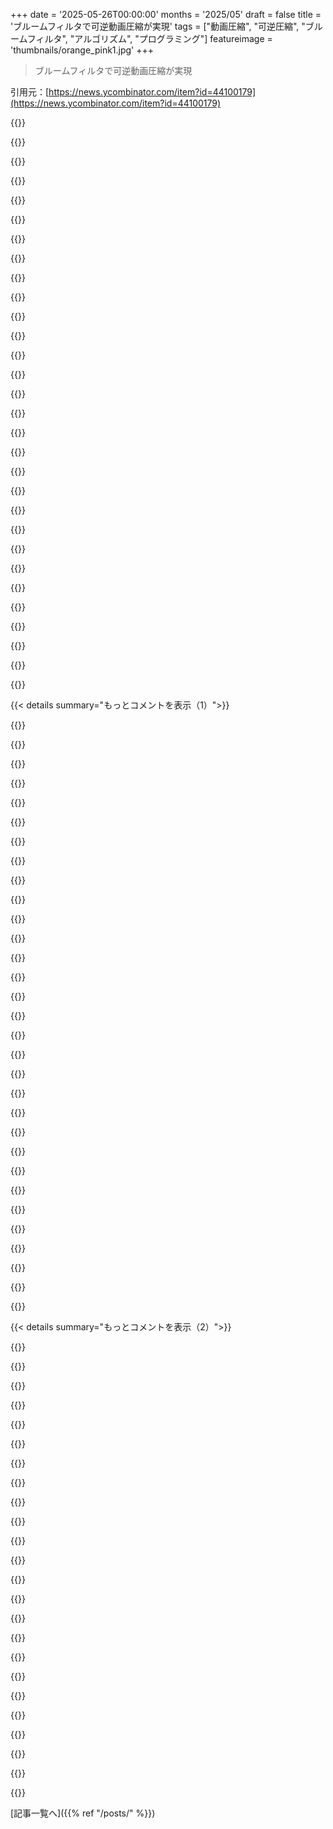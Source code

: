 +++
date = '2025-05-26T00:00:00'
months = '2025/05'
draft = false
title = 'ブルームフィルタで可逆動画圧縮が実現'
tags = ["動画圧縮", "可逆圧縮", "ブルームフィルタ", "アルゴリズム", "プログラミング"]
featureimage = 'thumbnails/orange_pink1.jpg'
+++

> ブルームフィルタで可逆動画圧縮が実現

引用元：[https://news.ycombinator.com/item?id=44100179](https://news.ycombinator.com/item?id=44100179)




{{<matomeQuote body="「記事の説明、シンプルなアイデアなのに分かりにくいと思うんだ．たぶん内容はこう：フレーム間の変更ピクセルをビットマップに記録し、１になったオフセットをBloom filterに追加．Bloom filterの反応を基に、そのピクセルの元データを保存してフレームを復元．変わったピクセルのx，yをBloom filterで圧縮する感じ．位置的な変化はフレーム間で似てること多いから、もっと圧縮できる余地あると思うよ．」" userName="antirez" createdAt="2025/05/26 20:44:12" color="#ff5733">}}




{{<matomeQuote body="「コメント欄まず見る理由がこれだよ．あ、キミkilo作った人じゃん．やるね．［edit］笑った、編集したのかよ．．．いつも編集するよね、皆」" userName="90s_dev" createdAt="2025/05/26 20:46:53" color="">}}




{{<matomeQuote body="「Redisじゃなくてkiloとかdump1090、hpingで皆が僕を認識してくれるの、いつもうれしいんだ：D サイドプロジェクト最高．コメントありがとう！」" userName="antirez" createdAt="2025/05/26 20:47:52" color="">}}




{{<matomeQuote body="「マジでRedis使ったことないし、何かも知らないんだ．2008年からソフト開発でお金稼いでるのに、それ知らないなんて信じられないよ．．．SQLとかC＋＋とかもね．知ってることより知らないことの方がずっと多いな．まあ、とにかくRedisとか書いたならおめでとう．名前は確かに聞いたことあるよ．」" userName="90s_dev" createdAt="2025/05/26 20:54:14" color="">}}




{{<matomeQuote body="「僕には”現代ソフトウェアシステムの等価性”って呼んでる理論があって、Redisとか他の技術がいかに重要じゃないかってことをよく表してるんだ．つまり、現代のコンピューティングはすごく進化してて、トップクラスの言語、カーネル、データベースならどれを選んでも、大体どんなプロジェクトでもそんなに苦労なく作れるってこと．PHP ／ Win32 ／ SQLite？大丈夫、それでうまくやれる．Ruby ／ Linux ／ Redis？うん、それでも全然問題ないね．」" userName="antirez" createdAt="2025/05/26 20:56:03" color="">}}




{{<matomeQuote body="「redisはスケーリング向けに設計されてるからさ、でかいプロジェクトじゃないならいらないよ」" userName="tehjoker" createdAt="2025/05/26 21:02:24" color="">}}




{{<matomeQuote body="「別名：必要なのはPGと、アプリをHTTPS越しに出す何かだけ．：joy：」" userName="cryptonector" createdAt="2025/05/26 22:11:59" color="">}}




{{<matomeQuote body="「で、Bloom filterってHash tableみたいなのと比べてどう役に立つの？」" userName="bilsbie" createdAt="2025/05/26 23:52:33" color="#38d3d3">}}




{{<matomeQuote body="「Redisを設計した本人にRedisが何のために設計されたか説明してるのって、可愛くない？」" userName="tie_" createdAt="2025/05/26 21:12:15" color="">}}




{{<matomeQuote body="「Redisじゃなくてdump1090ユーザーだよ！こんにちは！（dump1090で取ったデータを使った論文を出すところなんだ、面白いことにね．．．）．」" userName="cozzyd" createdAt="2025/05/26 20:59:31" color="">}}




{{<matomeQuote body="すごい！ありがとう！近いうち（時間あれば）に dump1090 の V2 をやろうと思ってたんだ。パフォーマンスをすごく改善できるかもないくつかアイデアがあるんだよね。" userName="antirez" createdAt="2025/05/26 21:02:47" color="">}}




{{<matomeQuote body="ブルームフィルタにない座標の差分は保存する必要ないよ。変更された座標の数が少なければ、ブルームフィルタのサイズも小さくなるし、これは大きな最適化だよ。" userName="returningfory2" createdAt="2025/05/27 00:42:12" color="#785bff">}}




{{<matomeQuote body="V2でJSON/JSONlinesのTCPエンドポイントを作る計画ある？今は無いよね？リアルタイムでデータを処理したいんだけど、今はポート30002の生メッセージを自分でデコードしなきゃいけないんだよ。" userName="echoangle" createdAt="2025/05/27 07:01:26" color="">}}




{{<matomeQuote body="多くの動画圧縮は動きが重要だよね。パンで同じピクセルが2ピクセル左にスライドするような動きはどう扱うの？" userName="hinkley" createdAt="2025/05/26 21:04:39" color="#ff5c5c">}}




{{<matomeQuote body="じゃあ連続する0を圧縮してるだけ？たいていの圧縮アルゴリズムみたいに…？" userName="raincole" createdAt="2025/05/27 02:24:23" color="">}}




{{<matomeQuote body="要は、フレーム間の差分を保存する場合、変化しないピクセルはただのゼロだよね。ゼロの羅列を圧縮するのは可逆圧縮にとって最も簡単なことだし、ブルームフィルタと違って偽陽性もない。ブルームフィルタは複雑なハイブリッド圧縮戦略の一部としてなら考えられるかな。そういう圧縮器はツールが多いほどいいけど、平均的にはそんなに改善しないと思うな。" userName="3cats-in-a-coat" createdAt="2025/05/26 22:01:37" color="#ff5733">}}




{{<matomeQuote body="それいいね。TODOリストに追加しとくよ。" userName="antirez" createdAt="2025/05/27 07:40:46" color="">}}




{{<matomeQuote body="俺さ，まだCFML / MySQL（っていうかLucee / MariaDBだけど）使ってるんだよね。イケてる奴らじゃないってのは置いといて，わざわざ変えるほど魅力的なもんが見つからないんだよ。" userName="simondotau" createdAt="2025/05/27 01:45:17" color="">}}




{{<matomeQuote body="Redisってさ，みんなが知らないすごい機能いっぱいあって，全部超最適化されてるんだぜ。俺はそう思わないけどね。ほとんどの人はキャッシュとしてしか見てないけど，入札システムとか色んなことできるんだ。スケーリングは商用版でできるらしい。使ってみたかったなぁ。" userName="mattbis" createdAt="2025/05/26 22:38:37" color="">}}




{{<matomeQuote body="フレームn+1からフレームn+2にはどうやって進むの？" userName="macleginn" createdAt="2025/05/26 23:30:12" color="#38d3d3">}}




{{<matomeQuote body="どっちが良いかの比較だ：解凍して行列合計？ それともキーを取って個別の値を増やす？後者のやり方は柔軟性があるけど，単純には疎行列合計みたいで似てるかも。でも柔軟性はいいし，ブルームフィルタは超空間効率が良くて誤検知率を好きなだけ低くできるんだよ。" userName="wrsh07" createdAt="2025/05/27 03:08:42" color="#ff5c5c">}}




{{<matomeQuote body="データ駆動モデル同期マシンが技術スタックを終わらせるかもね。技術がエネルギー制約を受けるようになり，保存する状態を削る必要があるんだ。<br>ほとんどのソフトはソフトを届けるためのもの。<br>単機能ハードウェアはモデル同期エンジンになるだろう。<br>もう2025年なのに，まだ1970年代みたいなソフト書いてるんだぜ。超ハイテク！<br>編集：https://arxiv.org/abs/2309.10668<br>LLMからエネルギーモデルまでね。" userName="braaaahp" createdAt="2025/05/26 21:19:42" color="">}}




{{<matomeQuote body="Redisはスケーリング向けには全然設計されてないよ。Valkeyはそうかもしれないけど，まだ使ったことないんだ。" userName="secondcoming" createdAt="2025/05/26 21:14:09" color="">}}




{{<matomeQuote body="超最適化？ 却下だね。もっとずっと良いモダンなスレッドセーフなハッシュマップを使えるはずだよ。少なくともパフォーマンスは２倍になる。でも，使いやすさは最高だね。" userName="rurban" createdAt="2025/05/27 15:35:50" color="">}}




{{<matomeQuote body="Redisはスケーリング向けに設計されてないよ。「デフォルト」版はシングルコアのアプリで，アベイラビリティに全く重点を置いてないんだ。うん，Redis Clusterはあるけど，それは別の話だし，ほとんどのRedisインストールでは使われてないよ。" userName="joaohaas" createdAt="2025/05/27 15:07:03" color="">}}




{{<matomeQuote body="Youtube動画みたいに一度圧縮・解凍された動画だと記事の前提「ほとんどのピクセルが変わらない」ってのが成り立つかもね。でも生データだとノイズで下位ビットは結構変わるから、その前提は崩れると思うな。圧縮・解凍通すとノイズ消えるから静的な動画になるのかも。" userName="meatmanek" createdAt="2025/05/26 21:03:58" color="#785bff">}}




{{<matomeQuote body="これロスレスじゃないんじゃない？ GitHubのコード見たけど、RGB値の平均が10未満しか変わらないピクセルは差分を保存してないみたいだよ。たとえば純粋な青（＃00ff00）から純粋な赤（＃ff0000）に変わっても、どっちのフレームでも青としてデコードされちゃうってことだよね。" userName="hxtk" createdAt="2025/05/27 04:25:24" color="#ff5c5c">}}




{{<matomeQuote body="HSLに変換してから距離を計算した方が良いかもね。HSLの方がグレースケールより色の類似性を正確に保てるし。" userName="arcastroe" createdAt="2025/05/27 06:20:50" color="">}}




{{<matomeQuote body="それじゃ問題の解決にならないよ。どんな色空間でも、小さな変化を捨てるのは根本的にロスレスじゃないんだから。" userName="oivey" createdAt="2025/05/27 07:30:27" color="#ff33a1">}}




{{<matomeQuote body="うん、同意するよ。でも俺のコメントは、前の人が言ってた「純粋な青と純粋な赤がグレースケール値が同じだから近い」って話に答えてたんだ。" userName="arcastroe" createdAt="2025/05/28 07:00:38" color="">}}




{{< details summary="もっとコメントを表示（1）">}}

{{<matomeQuote body="L＊abみたいなこと言ってるんじゃない？ HSLは人間の視覚には全然合わないよ。" userName="Sesse__" createdAt="2025/05/27 10:35:03" color="">}}




{{<matomeQuote body="写真にPNGを使わないみたいに、実写映像にロスレスコーデックは使わないでしょ。画面録画みたいなデジタルコンテンツ向けの方がもっと理にかなってるよ。ああいうのだとピクセルがあまり変わらないって前提がもっと当てはまるしね。" userName="nasso_dev" createdAt="2025/05/26 22:48:11" color="#45d325">}}




{{<matomeQuote body="いやいや、ロスレスフォーマット（DPXとかEXRシーケンス、大体ZIP圧縮とか）はポストプロダクションのワークフローで実写映像によく使われるよ！まぁ、ほとんどの消費者はそういうのに関わらないけどね。写真家がPNG使わないのは、カメラRAWとかEXRで十分だからだよ。" userName="shrinks99" createdAt="2025/05/27 03:29:32" color="#ff5733">}}




{{<matomeQuote body="動画の種類としてはアニメーションとかに合いそうかもね。画面録画と同じ理由で圧縮しやすいだろうし。" userName="einsteinx2" createdAt="2025/05/26 23:21:29" color="">}}




{{<matomeQuote body="使えるよ。例えば ffv1とかhuffyuvは可逆で動画をアーカイブするのに使われてるよ。" userName="kookamamie" createdAt="2025/05/27 03:30:03" color="">}}




{{<matomeQuote body="HEVC/H.265やVP9は可逆モードでffv1/huffyuvより圧縮率良いけど、扱いづらい。特にHEVCで可逆アーカイブするのは大変だったよ。JPEGのカラースペース問題（YUV444PとRGBの非可逆変換）とかで、ビットパーフェクト維持が超難関だった。結局TIFFでやったんだ。コードはここ。lossyなJPEGをlossless HEVCにするのは一見変だけど、intra-frame圧縮でスペース節約できるんだ。" userName="nulld3v" createdAt="2025/05/28 06:14:30" color="#ff5733">}}




{{<matomeQuote body="高いシネマカメラだと非可逆圧縮が普通だよ。ほとんどの場合、圧縮率が低いから見た目には可逆に見えるんだ。" userName="themerone" createdAt="2025/05/27 19:10:26" color="">}}




{{<matomeQuote body="普通の人はrawなんて使わないから、大した問題じゃないかもね。スマホとかカメラはどっちみちMP4とかAV1とかで保存してるし。自分で設定しないと、rawとか未処理の概念があることすら気づかない人もいるかも。それまで考えたことなかったな。" userName="MBCook" createdAt="2025/05/26 22:14:53" color="">}}




{{<matomeQuote body="だから、現状だとアニメーションにはすごく良さそうだね。" userName="sionisrecur" createdAt="2025/05/26 21:28:44" color="">}}




{{<matomeQuote body="手抜きなやり方だと、8K動画をダウンロードして720pとかにダウンサンプルするとか。あるいは、カメラ買って日常シーンのraw 8K映像を撮りまくるとかかな。" userName="jiggawatts" createdAt="2025/05/26 21:11:18" color="">}}




{{<matomeQuote body="＞ 下位ビットは少なくとも半分は changing してると思う。<br>コードは読んでないけど、readmeはビットの32.4%未満が1かどうか に焦点を当ててるね。<br>だから、各フレーム間で下位ビットの pixel がたくさん changing してても、上位ビットの changing してないのが十分にあれば、原理的には still work ってことかな？" userName="abeppu" createdAt="2025/05/27 17:22:58" color="#ff33a1">}}




{{<matomeQuote body="てか、キミのグラフ ［1］ によると、この新しい圧縮ってGZIP使うより always worse なの？［1］ https://github.com/ross39/new_bloom_filter_repo/blob/main/co..." userName="meindnoch" createdAt="2025/05/26 20:27:24" color="#ff5733">}}




{{<matomeQuote body="このグラフにはないけど、ブルームフィルタのアプローチって、少なくともgzipよりは faster なのかもって思うんだ。でも、他に perf metrics が anywhere else 見当たらないんだよね…" userName="Retr0id" createdAt="2025/05/26 20:53:15" color="#ff5c5c">}}




{{<matomeQuote body="なんで faster だと思うの？ hashingとか witness data の lookup とか、色々やんなきゃいけないじゃん。あと、fast で good compression が欲しいなら、gzipじゃなくて Zstandard 使いなって。" userName="croemer" createdAt="2025/05/26 21:42:16" color="#45d325">}}




{{<matomeQuote body="gzipとかzstandardのデコードは基本的には順番に処理するけど、ブルームフィルタのルックアップは好きなだけ並列にできるんだよね。" userName="Retr0id" createdAt="2025/05/27 01:27:58" color="#45d325">}}




{{<matomeQuote body="今回のブルームフィルタは順繰りに見ていく処理とくっついてるから基本並列じゃないんだ。保存データが（x,y,r,g,b）の組だから、単純な並列チェックじゃなくて、順番に見て対応させる必要があるんだよ。エンコード・デコードで同じ順番で処理するんだ。" userName="hxtk" createdAt="2025/05/27 04:34:33" color="#45d325">}}




{{<matomeQuote body="ブルームフィルタにn個並列で問い合わせして、それからステートマシンテーブルを使ってk個のアクション（たいていkはnより小さい）を、多くの場合これも並列に（SIMDで）実行できるよ。だって単なるバイトの並べ替えだから。" userName="thesz" createdAt="2025/05/27 05:44:34" color="#785bff">}}




{{<matomeQuote body="うーん、それは良い指摘だね。ブルームフィルタのチェックの方がルックアップ後のアクションよりCPUに負荷かかるなら、全部まとめて並列にチェックして、それからコピーを全部まとめてやればいいんだね。" userName="hxtk" createdAt="2025/05/27 05:55:30" color="">}}




{{<matomeQuote body="複数のストリームを並列にデコード/エンコードできるよ、効率へのコストは最小限でね。gzipならpigzを見てみて。動画ならx264/x265がどうやって動画フレームをスライスしてるか見てみるといいよ。" userName="alexjurkiewicz" createdAt="2025/05/27 01:53:21" color="">}}




{{<matomeQuote body="並列にしたからって速くなるとは限らないんだよ。Zstandardのデコードはめちゃくちゃ速いから、複数のコア使う必要ないし。" userName="croemer" createdAt="2025/05/27 02:26:16" color="">}}




{{<matomeQuote body="ブルームフィルタのルックアップは超並列で、CPUコアを全く使わずにGPUのフラグメントシェーダーでもできちゃうくらいだよ。他にもダメな理由はあるだろうけど、試してみたいね。" userName="Retr0id" createdAt="2025/05/27 03:30:13" color="">}}




{{<matomeQuote body="鍵となる洞察: バイナリ文字列で1の密度が低い場合、1の位置だけエンコードする方が効率的ってやつね。<br>JPEG/MPEGの多くは、長いゼロの連続を作れるように問題を再構成してるんだ。DCTブロックのスキャン方法とか、多くの動画＆画像圧縮技術で最も革新的な側面のひとつかもしれないね。" userName="bob1029" createdAt="2025/05/26 20:14:28" color="#ff5c5c">}}




{{<matomeQuote body="全く同意。OPの手法は動画圧縮には最悪だよ。動画のピクセル変化の局所性を捨ててるんだから。この手法はどんなビット列の差分にも使えるけど、既存より良くなる可能性はないね。圧縮は非ランダムな分布じゃないとできないのに、ハッシュ関数はその非ランダム性を壊しちゃうから。" userName="akoboldfrying" createdAt="2025/05/27 02:08:37" color="#785bff">}}




{{<matomeQuote body="これは違うんじゃない？DCTとか色変換って細かいとこを高周波に、大事なとこを低周波にするんだよ。そこから画質とか圧縮率は高周波を捨てるかどうかで決まるだけさ。それに、JPEGはHuffmanテーブルも使って画像を小さくしてるし、ゼロのランを減らすために特別なことはしてないと思うな。だからゼロが並んでもあんまり役に立たないんだ。" userName="cogman10" createdAt="2025/05/26 20:52:22" color="#45d325">}}




{{<matomeQuote body="それは合ってるけど、元の投稿者も正しかったよ。DCT成分は量子化されて、最後にゼロの長い列ができるように並べてるんだ。" userName="IshKebab" createdAt="2025/05/26 21:01:23" color="">}}




{{<matomeQuote body="高い周波数の成分を捨てると（てか、めっちゃ量子化すると）さ、結構な確率でゼロのランができるんだよ。成分をしまう順番（斜めにジグザグ）が、ゼロになりやすいやつらをまとめてくれるんだ。高画質だと全部ゼロのランはないかもだけど、少なくともエントロピーが低い値のランはできるね。" userName="Retr0id" createdAt="2025/05/26 21:03:10" color="#45d325">}}




{{<matomeQuote body="高い周波数を捨てるとゼロのランはできるし、JPEGだってゼロのランをランレングスで符号化してるよ（仕様書のRRRRってやつ）。でもDCTは可逆圧縮にはあんまり使えないんだ。だって、可逆な周波数領域の表現は元データより広い範囲が必要になるのに、量子化でそれを抑えることができないからさ。" userName="brigade" createdAt="2025/05/26 21:26:47" color="#45d325">}}




{{<matomeQuote body="JPEGには「ここから先は全部ゼロだから、このブロックは終わりね」っていう特別なコードまであるんだよ。フォーマット全体が、できるだけたくさんのゼロ係数ができるように工夫されてる感じだね。" userName="Sesse__" createdAt="2025/05/27 10:37:10" color="#785bff">}}




{{<matomeQuote body="このコードのここ、よく分かんないんだけどさ<br>https://github.com/ross39/new_bloom_filter_repo/blob/4798d90...<br>これだと非可逆になっちゃって、例えば＃ffffffから＃fffffaみたいな変化を捨てちゃうんじゃないの？その上でピクセルデータの平均取ってるとこも、＃ff0000から＃00ff00みたいな変化を、閾値関係なく捨ててるように見えるんだけど。俺がこのコードの役割を間違って理解してるかな？できたマスクが0のとこは、ブルームフィルタに入らないみたいだし。" userName="hxtk" createdAt="2025/05/27 04:39:05" color="#ff5c5c">}}




{{<matomeQuote body="圧縮率の計算方法は載せてるけど、一番悪い場合、平均、一番良い場合の圧縮率の例はある？<br>追記：あ、リポジトリに写真があるんだね。READMEにも載せてくれると分かりやすいな。" userName="clayhacks" createdAt="2025/05/26 19:44:25" color="#ff5733">}}

{{</details>}}




{{< details summary="もっとコメントを表示（2）">}}

{{<matomeQuote body="作者です。リポジトリはマジでゴチャゴチャだけど、グラフとか作るコードはいくつか入れてあるよ。ちゃんとテストして、もっと分かりやすくするつもり。まだ全然整理できてない状態なんだ。" userName="rh3939" createdAt="2025/05/26 20:27:37" color="#38d3d3">}}




{{<matomeQuote body="まだちょっと散らかってるけど、アップロードしたことマジ尊敬するよ。俺もそうしてるし。何もないよりは何かあった方が絶対いいもんね。コードを綺麗にするまでアップロードしたくないって言う人もいるけど、結局そのままだったり、やる頃にはみんな忘れちゃってたりするんだよ。少なくとも messy なリポジトリなら、中身見れるし、スターつけて後でチェックすることもできるかもしんないしね。" userName="codetrotter" createdAt="2025/05/26 22:26:24" color="">}}




{{<matomeQuote body="作者です。フィードバックを受けて生のビデオテストに注力、圧縮率4.8％、速度も秒間8フレーム超えと promising な結果が出たよ。主要コーデックとの比較も載せた。でも色の可逆性に課題あり。YUV→BGR変換での丸め誤差や、変換後のBGR処理で精度落ちてるんだ。今後はYUV直接処理や bit-exact 化で真の可逆目指すね。数学的証明まではまだ遠いけど、このアイデアは続けるよ。" userName="rh3939" createdAt="2025/05/27 21:28:06" color="#38d3d3">}}




{{<matomeQuote body="H.264みたいなコーデックは，本当のロスレスモードでも動かせるんだけど，ほとんど使われないんだよね．" userName="Dwedit" createdAt="2025/05/26 20:04:34" color="">}}




{{<matomeQuote body="そうそう，NVENC使ってハードウェアアクセラレーションでも動かせたよ．ただ再生が大変だったんだよね，ffplayだとできたけど，他のはダメだった．" userName="perching_aix" createdAt="2025/05/26 20:45:12" color="">}}




{{<matomeQuote body="可愛いアイデアだけど，もし疎なバイナリ文字列なら，多分従来の方法の方がうまくいくんじゃないかな！" userName="vintermann" createdAt="2025/05/26 20:36:51" color="">}}




{{<matomeQuote body="本当だね，gzipとの比較がこれで見れるよ：https://github.com/ross39/new_bloom_filter_repo/blob/main/co..." userName="croemer" createdAt="2025/05/26 21:47:15" color="#ff5733">}}




{{<matomeQuote body="リポジトリわかりにくいけど，圧縮率はピクセルの差をどれだけ捨てられたかで計算してるっぽいね．面白いけど，現在の方法と比べてどうか見るには，YouTube動画のフレームの平均バイトサイズと比べるべきだよ．もしロッシーならロスレスじゃなく他のロッシーアルゴリズムと比べるべきだね．" userName="oivey" createdAt="2025/05/27 07:53:10" color="#ff33a1">}}




{{<matomeQuote body="圧縮にBloom filtersを使いたいなら，binary fuse filtersとかribbon filtersみたいな，スペース使用量の1/ln(2)っていう先行ファクターを避けるやつを検討した方がいいかもね．" userName="less_less" createdAt="2025/05/26 21:06:36" color="#ff5733">}}




{{<matomeQuote body="READMEが混乱するな．YouTube動画に言及してるけど，”ロスレス動画”とも言ってるし．既存のH.264動画をロスレスで再圧縮するの？それともソースから新しいのをロスレスで作るの？前者はJPEG XLが古いJPEGを再圧縮するのに似てるけどロスレスにはならないんだ．H.264は元々ロスレスにもできるけどYouTubeは提供してないね．" userName="chungy" createdAt="2025/05/26 19:03:15" color="#38d3d3">}}




{{<matomeQuote body="著者です．H.264がロスレスになりうるのは同意だけど通常はロッシー．僕のアイデアはフレーム差分をrational bloom filterで圧縮すること．以前rational k使う条件付きbloom filterを投稿した．それはURLの悪意度でkを変えるもの．これにより同じサイズで偽陽性率が下がる．最近この論文［https://arxiv.org/html/2502.02193v2］を見て，ほぼ同じアプローチだったよ．今のセットアップは雑だけどアイデアは示せてると思うし，今後もっと厳密なテストをするつもり．" userName="rh3939" createdAt="2025/05/26 19:38:36" color="#45d325">}}




{{<matomeQuote body="じゃあ，ここでrational Bloom filtersを使ってるのは単に圧縮率を上げるためってことかな，基本的なテクニックは従来のBloom filtersでも使えるってこと？rational Bloom filtersを使うことでどれくらいスペースが節約できるか知ってる？僕にはどれくらいメリットがあるかよくわからないんだ．" userName="wging" createdAt="2025/05/26 20:14:33" color="">}}




{{<matomeQuote body="このやり方だと，IフレームとPフレームはそこそこ圧縮できるかもしれないね．でも差分を除いて，空間領域だけを扱ってるように見えるけど？それとも動き推定にもbloom filtersを適用する方法があるの？" userName="pipo234" createdAt="2025/05/26 20:08:10" color="">}}




{{<matomeQuote body="記事の導入部分読むと、これはh.264とかの代替を目指してるみたい。従来は情報捨てるけど、これは完全復元できるのに圧縮できないか探求。ブルームフィルタをロスレス圧縮に使う変わったアプローチだよ。フレーム全体じゃなく差分に適用するのがポイントらしい。これは適してるね。差分圧縮は昔からあるけど、エントロピー符号化の代替と見るのが一番近いかも。" userName="magicalhippo" createdAt="2025/05/26 19:24:44" color="#ff33a1">}}




{{<matomeQuote body="youtubeサンプル使ってるってことは、たぶん元はvp9/avc/av1を一度非圧縮に戻してから、今回の方式で圧縮してるんだと思う。で、圧縮率も非圧縮データとの比較でしょ。じゃないと、readmeがもっと”やったぜ！”みたいな感じになってるはずだよ。" userName="perching_aix" createdAt="2025/05/26 19:13:12" color="">}}




{{<matomeQuote body="あー、そうだね、もし論文として書くなら、’.raw’ファイル使った方が（説得力あって）良かっただろうね。" userName="runeblaze" createdAt="2025/05/26 19:20:11" color="">}}




{{<matomeQuote body="これでまともな圧縮性能が出る気が全然しないな。圧縮ってパターン利用だけど、位置をハッシュ化すると局所性の情報が無くなっちゃう。人が腕を振るみたいに一部分だけ変わる場合でも、ランダムに散らばったピクセルが変わる場合でも、たぶん同じスペースが必要になっちゃうんだよ。これは効率悪いよね。動き推定みたいな既存技術にも触れてないし、正直どうなんだろ。" userName="akoboldfrying" createdAt="2025/05/27 01:41:04" color="#ff33a1">}}




{{<matomeQuote body="それ、”動画圧縮”じゃなくて”動画解凍”のこと言ってるんじゃない？圧縮の方が理論的にはずっと効率的で、アルゴリズムもすごく単純だから、simdとかでフィルタ計算もすごく速くできると思うけど。" userName="joaohaas" createdAt="2025/05/27 15:23:11" color="">}}




{{<matomeQuote body="圧縮の世界で”効率”って言ったら、普通は”どれだけ圧縮できるか”のことだよ。”速度”のことなら、opのアプローチがめちゃくちゃ速くなる可能性があるのは同意。でも、それはあんまり圧縮できないアルゴリズム全部に言えることなんだよね。一番速いアルゴリズムは入力をそのままにするやつで、これは無限に速いけど圧縮は全然できないでしょ。" userName="akoboldfrying" createdAt="2025/05/27 21:55:54" color="#38d3d3">}}




{{<matomeQuote body="なんでロスレスなのか動機がよく分かんないなー。コンシューマー用途だとロスレスってあんまり意味なくない？特にyoutubeとか通した入力で。元の圧縮で劣化したものをロスレスにしても意味ない気がするんだよね。古いdvdを.265で高ビットレート変換したより、元のmpeg2の方が良く見えた経験もあるし。圧縮済みのものをロスレスにしても、アーティファクトを保存してるだけじゃん。apple proresみたいなのでさえ高ビットレートだし、ロスレスにどれだけ需要があるんだろう。" userName="mxfh" createdAt="2025/05/26 20:29:11" color="#785bff">}}




{{<matomeQuote body="多分、あなたは誤解してるんじゃないかな。これは別に、ロスレスが今すぐ実用的になるとか、youtube動画をこれで再エンコするのが役に立つとか、そういう話じゃないんだよ。ただ”ブルームフィルタを圧縮に使う”っていうことそのものが目的なの。動機はブルームフィルタへの技術的な興味だけだよ。readmeにもちゃんと書いてあるじゃん。「このプロジェクトは、ブルームフィルタ—通常メンバーシップテストに使われる—をロスレス動画圧縮メカニズムとして再利用するという、型破りなアプローチを探求します。」ってね。動画ソースなんて、実際の動画であれば何でもいいんだよ。" userName="perching_aix" createdAt="2025/05/26 20:58:14" color="#38d3d3">}}




{{<matomeQuote body="なんでイチから全部作り直してるんだろ？既存のコーデック（av1とか）で圧縮して、残った差分だけをブルームフィルタで補正する形の方が良くない？av1とかは動き補償とかで差分を最小化してるから、それに乗っかって小さい残差だけ処理する方が効率的だと思うな。残差はノイズっぽいだろうから、jpeg xlとか他の汎用圧縮との比較がベンチマークになるべきだね。実績ある技術で重い処理させて、ブルームフィルタは残差追う、これが理にかなってると思う。デモとしてはいいけど、実用的なメリットはまだ見えないな。" userName="mxfh" createdAt="2025/05/26 21:53:26" color="#ff5733">}}




{{<matomeQuote body="そうだね、他のやり方もたくさんあるだろうけど、そうしたらそれは”これ”じゃなくなるじゃん。君の期待値がちょっとズレてるのかもしれないね。もう一回、この記事全部を読み直してみたらどうかな？" userName="perching_aix" createdAt="2025/05/26 22:29:14" color="">}}

{{</details>}}



[記事一覧へ]({{% ref "/posts/" %}})

